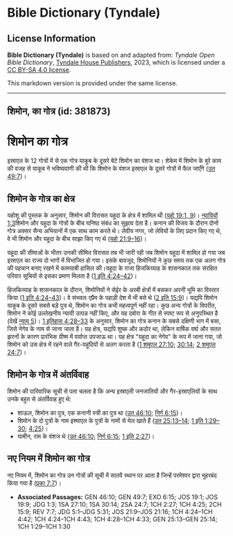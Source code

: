 # Bible Dictionary (Tyndale)

## License Information

**Bible Dictionary (Tyndale)** is based on and adapted from: _Tyndale Open Bible Dictionary_, [Tyndale House Publishers](https://tyndaleopenresources.com/), 2023, which is licensed under a [CC BY-SA 4.0 license](https://creativecommons.org/licenses/by-sa/4.0/legalcode.en).

This markdown version is provided under the same license.



--------------------------------

## शिमोन, का गोत्र (id: 381873)

शिमोन का गोत्र
==============

इस्राएल के 12 गोत्रों में से एक गोत्र याकूब के दूसरे बेटे शिमोन का वंशज था। शेकेम में शिमोन के बुरे काम की वजह से याकूब ने भविष्यवाणी की थी कि शिमोन के वंशज इस्राएल के दूसरे गोत्रों में फैल जाएँगे ([उत 49:7](https://ref.ly/Gen49:7))।

शिमोन के गोत्र का क्षेत्र
-------------------------

यहोशू की पुस्तक के अनुसार, शिमोन की विरासत यहूदा के क्षेत्र में शामिल थी ([यहो 19:1, 9](https://ref.ly/Josh19:1,Josh19:9))। [न्यायियों 1:3](https://ref.ly/Judg1:3)शिमोन और यहूदा के गोत्रों के बीच घनिष्ठ संबंध का सुझाव देता है। कनान की विजय के दौरान दोनों गोत्र अक्सर सैन्य अभियानों में एक साथ काम करते थे। लेवीय नगर, जो लेवियों के लिए प्रदान किए गए थे, वे भी शिमोन और यहूदा के बीच साझा किए गए थे ([यहो 21:9–16](https://ref.ly/Josh21:9-Josh21:16))।

यहूदा की सीमाओं के भीतर उनकी सीमित विरासत तब भी जारी रही जब शिमोन यहूदा में शामिल हो गया जब इस्राएल का राज्य दो भागों में विभाजित हो गया। इसके बावजूद, शिमोनियों ने कुछ समय तक एक अलग गोत्र की पहचान बनाए रखने में कामयाबी हासिल की। ​​यहूदा के राजा हिजकिय्याह के शासनकाल तक संरक्षित परिवार सूचियों से इसका प्रमाण मिलता है ([1 इति 4:24–42](https://ref.ly/1Chr4:24-1Chr4:42))।

हिजकिय्याह के शासनकाल के दौरान, शिमोनियों ने सेईर के अरबी क्षेत्रों में बसकर अपनी भूमि का विस्तार किया ([1 इति 4:24–43](https://ref.ly/1Chr4:24-1Chr4:43))। वे संभवतः एप्रैम के पहाड़ी देश में भी बसे थे ([2 इति 15:9](https://ref.ly/2Chr15:9))। यद्यपि शिमोन याकूब के दूसरे सबसे बड़े पुत्र थे, शिमोन का गोत्र कभी महत्वपूर्ण नहीं रहा। कुछ अन्य गोत्रों के विपरीत, शिमोन ने कोई उल्लेखनीय न्यायी उत्पन्न नहीं किए, और यह दबोरा के गीत से स्पष्ट रूप से अनुपस्थित है (देखें [न्याय 5](https://ref.ly/Judg5:1-Judg5:31))। [1 इतिहास 4:28–33](https://ref.ly/1Chr4:28-1Chr4:33) के अनुसार, शिमोन का गोत्र कनान के सबसे दक्षिणी भाग में बसा, जिसे नेगेव के नाम से जाना जाता है। यह क्षेत्र, यद्यपि शुष्क और कठोर था, लेकिन वार्षिक वर्षा और सतत झरनों के कारण प्रारंभिक ग्रीष्म में पर्याप्त उपजाऊ था। यह क्षेत्र "यहूदा का नेगेव" के रूप में जाना गया, जो शिमोन को उस क्षेत्र में रहने वाले गैर\-यहूदियों से अलग करता है ([1 शमूएल 27:10](https://ref.ly/1Sam27:10); [30:14](https://ref.ly/1Sam30:14); [2 शमूएल 24:7](https://ref.ly/2Sam24:7))।

शिमोन के गोत्र में अंतर्विवाह
-----------------------------

शिमोन की पारिवारिक सूची से पता चलता है कि अन्य इस्राएली जनजातियों और गैर\-इस्राएलियों के साथ उनके बहुत से अंतर्विवाह हुए थे:

* शाऊल, शिमोन का पुत्र, एक कनानी स्त्री का पुत्र था ([उत 46:10](https://ref.ly/Gen46:10); [निर्ग 6:15](https://ref.ly/Exod6:15))।
* शिमोन के दो पुत्रों के नाम इश्माएल के पुत्रों के नामों से मेल खाते हैं ([उत 25:13–14](https://ref.ly/Gen25:13-Gen25:14); [1 इति 1:29–30](https://ref.ly/1Chr1:29-1Chr1:30); [4:25](https://ref.ly/1Chr4:25))।
* यामीन, राम के वंशज थे ([उत 46:10](https://ref.ly/Gen46:10); [निर्ग 6:15](https://ref.ly/Exod6:15); [1 इति 2:27](https://ref.ly/1Chr2:27))।

नए नियम में शिमोन का गोत्र
--------------------------

नए नियम में, शिमोन का गोत्र उन गोत्रों की सूची में सातवें स्थान पर आता है जिन्हें परमेश्वर द्वारा मुहरबंद किया गया है ([प्रका 7:7](https://ref.ly/Rev7:7))। 

* **Associated Passages:** GEN 46:10; GEN 49:7; EXO 6:15; JOS 19:1; JOS 19:9; JDG 1:3; 1SA 27:10; 1SA 30:14; 2SA 24:7; 1CH 2:27; 1CH 4:25; 2CH 15:9; REV 7:7; JDG 5:1–JDG 5:31; JOS 21:9–JOS 21:16; 1CH 4:24–1CH 4:42; 1CH 4:24–1CH 4:43; 1CH 4:28–1CH 4:33; GEN 25:13–GEN 25:14; 1CH 1:29–1CH 1:30

